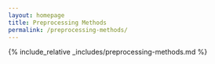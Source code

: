 ```yaml
---
layout: homepage
title: Preprocessing Methods
permalink: /preprocessing-methods/
---
```


{% include_relative _includes/preprocessing-methods.md %}
